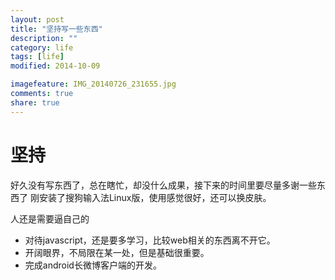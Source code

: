 ```yaml
---
layout: post
title: "坚持写一些东西"
description: ""
category: life
tags: [life]
modified: 2014-10-09

imagefeature: IMG_20140726_231655.jpg
comments: true
share: true
---
```


坚持
======

好久没有写东西了，总在瞎忙，却没什么成果，接下来的时间里要尽量多谢一些东西了
刚安装了搜狗输入法Linux版，使用感觉很好，还可以换皮肤。

人还是需要逼自己的

- 对待javascript，还是要多学习，比较web相关的东西离不开它。
- 开阔眼界，不局限在某一处，但是基础很重要。
- 完成android长微博客户端的开发。
